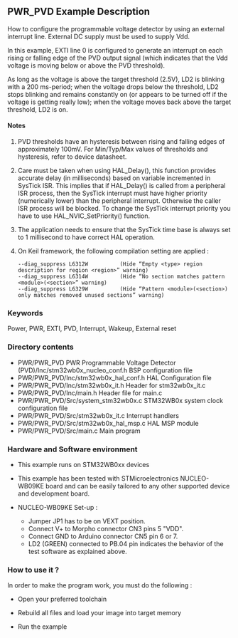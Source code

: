 ## <b>PWR_PVD Example Description</b>

How to configure the programmable voltage detector by using an external interrupt 
line. External DC supply must be used to supply Vdd.

In this example, EXTI line 0 is configured to generate an interrupt on each rising
or falling edge of the PVD output signal (which indicates that the Vdd voltage is
moving below or above the PVD threshold).

As long as the voltage is above the target threshold (2.5V), LD2 is blinking with a 200 ms-period; when the voltage drops
below the threshold, LD2 stops blinking and remains constantly on (or appears to be turned off if the voltage is getting really low);
when the voltage moves back above the target threshold, LD2 is on.

#### <b>Notes</b> 

1. PVD thresholds have an hysteresis between rising and falling edges
      of approximately 100mV. For Min/Typ/Max values of thresholds and hysteresis,
      refer to device datasheet.

2. Care must be taken when using HAL_Delay(), this function provides accurate delay (in milliseconds)
      based on variable incremented in SysTick ISR. This implies that if HAL_Delay() is called from
      a peripheral ISR process, then the SysTick interrupt must have higher priority (numerically lower)
      than the peripheral interrupt. Otherwise the caller ISR process will be blocked.
      To change the SysTick interrupt priority you have to use HAL_NVIC_SetPriority() function.
      
3. The application needs to ensure that the SysTick time base is always set to 1 millisecond
      to have correct HAL operation.

 4. On Keil framework, the following compilation setting are applied :
    
        --diag_suppress L6312W          (Hide “Empty <type> region description for region <region>” warning)
        --diag_suppress L6314W          (Hide “No section matches pattern <module>(<section>” warning)
        --diag_suppress L6329W          (Hide “Pattern <module>(<section>) only matches removed unused sections” warning)

### <b>Keywords</b>

Power, PWR, EXTI, PVD, Interrupt, Wakeup, External reset

### <b>Directory contents</b> 

  - PWR/PWR_PVD PWR Programmable Voltage Detector (PVD)/Inc/stm32wb0x_nucleo_conf.h     BSP configuration file
  - PWR/PWR_PVD/Inc/stm32wb0x_hal_conf.h     HAL Configuration file
  - PWR/PWR_PVD/Inc/stm32wb0x_it.h           Header for stm32wb0x_it.c
  - PWR/PWR_PVD/Inc/main.h                         Header file for main.c
  - PWR/PWR_PVD/Src/system_stm32wb0x.c       STM32WB0x system clock configuration file
  - PWR/PWR_PVD/Src/stm32wb0x_it.c           Interrupt handlers
  - PWR/PWR_PVD/Src/stm32wb0x_hal_msp.c      HAL MSP module
  - PWR/PWR_PVD/Src/main.c                         Main program

### <b>Hardware and Software environment</b>

  - This example runs on STM32WB0xx devices
    
  - This example has been tested with STMicroelectronics NUCLEO-WB09KE
    board and can be easily tailored to any other supported device
    and development board.

  - NUCLEO-WB09KE Set-up :
  
    - Jumper JP1 has to be on VEXT position.
    - Connect V+ to Morpho connector CN3 pins 5 "VDD".
    - Connect GND to Arduino connector CN5 pin 6 or 7.
    - LD2 (GREEN) connected to PB.04 pin indicates the behavior of the test software as explained above.

### <b>How to use it ?</b> 

In order to make the program work, you must do the following :

 - Open your preferred toolchain 
 
 - Rebuild all files and load your image into target memory
 
 - Run the example
